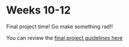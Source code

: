 # Weeks 10-12

Final project time! Go make something rad!!

You can review the [final project guidelines here](./final-project/README.md)
